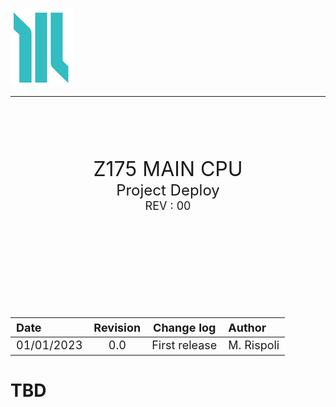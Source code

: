<!-- ------------------------Document header ------------------------------------>
 ![logo](./IMG/logo.png)
 ___

 <br/><br/>
 <br/><br/>

<!-- ------------------------Document TITLE PAGE --------------------------------->
 
<center><font size =6">Z175 MAIN CPU</font></center>
<center><font size =5">Project Deploy</font></center>
<center><font size =4">REV : 00</font></center>


 <br/><br/>
 <br/><br/>
 <br/><br/>
 <br/><br/>

<center>
<font size =4">

|Date |Revision | Change log| Author|
|:---| :----: | :----: |:---|
|01/01/2023|0.0|First release| M. Rispoli|

</font>
</center>

<div style="page-break-after: always;"></div>




# TBD
